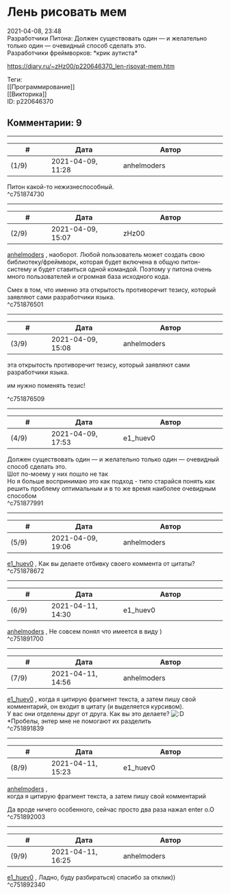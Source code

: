 Лень рисовать мем
=================

  
2021-04-08, 23:48  
 Разработчики Питона: Должен существовать один — и желательно только один — очевидный способ сделать это.   
 Разработчики фреймворков: \*крик аутиста\*   
  
<https://diary.ru/~zHz00/p220646370_len-risovat-mem.htm>  
  
Теги:  
[[Программирование]]  
[[Викторика]]  
ID: p220646370  


Комментарии: 9
--------------

  


---



|         #         |              Дата              |                     Автор                     |           ID           |
| --- | --- | --- | --- |
| (1/9) | 2021-04-09, 11:28 | anhelmoders | c751874730 |

  
 Питон какой-то нежизнеспособный.   
 ^c751874730

---



|         #         |              Дата              |                     Автор                     |           ID           |
| --- | --- | --- | --- |
| (2/9) | 2021-04-09, 15:07 | zHz00 | c751876501 |

  
  [anhelmoders](https://anhelmoders.diary.ru "No plans. Only wonders.")  , наоборот. Любой пользователь может создать свою библиотеку/фреймворк, которая будет включена в общую питон-систему и будет ставиться одной командой. Поэтому у питона очень много пользователей и огромная база исходного кода.   
   
 Смех в том, что именно эта открытость противоречит тезису, который заявляют сами разработчики языка.   
 ^c751876501

---



|         #         |              Дата              |                     Автор                     |           ID           |
| --- | --- | --- | --- |
| (3/9) | 2021-04-09, 15:08 | anhelmoders | c751876509 |

  
  эта открытость противоречит тезису, который заявляют сами разработчики языка.   
   
 им нужно поменять тезис!   
    
 ^c751876509

---



|         #         |              Дата              |                     Автор                     |           ID           |
| --- | --- | --- | --- |
| (4/9) | 2021-04-09, 17:53 | e1\_huev0 | c751877991 |

  
  Должен существовать один — и желательно только один — очевидный способ сделать это.    
 Шот по-моему у них пошло не так   
 Но я больше воспринимаю это как подход - типо старайся понять как решить проблему оптимальным и в то же время наиболее очевидным способом   
 ^c751877991

---



|         #         |              Дата              |                     Автор                     |           ID           |
| --- | --- | --- | --- |
| (5/9) | 2021-04-09, 19:06 | anhelmoders | c751878672 |

  
  [e1\_huev0](https://caeddas.diary.ru "&#916;Д&#947;&#915;&#916;")  , Как вы делаете отбивку своего коммента от цитаты?   
 ^c751878672

---



|         #         |              Дата              |                     Автор                     |           ID           |
| --- | --- | --- | --- |
| (6/9) | 2021-04-11, 14:30 | e1\_huev0 | c751891700 |

  
  [anhelmoders](https://anhelmoders.diary.ru "No plans. Only wonders.")  , Не совсем понял что имеется в виду )   
 ^c751891700

---



|         #         |              Дата              |                     Автор                     |           ID           |
| --- | --- | --- | --- |
| (7/9) | 2021-04-11, 14:56 | anhelmoders | c751891839 |

  
  [e1\_huev0](https://caeddas.diary.ru "&#916;Д&#947;&#915;&#916;")  , когда я цитирую фрагмент текста, а затем пишу свой комментарий, он входит в цитату (и выделяется курсивом).   
 У вас они отделены друг от друга. Как вы это делаете? ![:D](/picture/1131.gif)   
 \*Пробелы, энтер мне не помогают их разделить   
 ^c751891839

---



|         #         |              Дата              |                     Автор                     |           ID           |
| --- | --- | --- | --- |
| (8/9) | 2021-04-11, 15:23 | e1\_huev0 | c751892003 |

  
  [anhelmoders](https://anhelmoders.diary.ru "No plans. Only wonders.")  ,   
  когда я цитирую фрагмент текста, а затем пишу свой комментарий    
   
 Да вроде ничего особенного, сейчас просто два раза нажал enter о.О   
 ^c751892003

---



|         #         |              Дата              |                     Автор                     |           ID           |
| --- | --- | --- | --- |
| (9/9) | 2021-04-11, 16:25 | anhelmoders | c751892340 |

  
  [e1\_huev0](https://caeddas.diary.ru "&#916;Д&#947;&#915;&#916;")  , Ладно, буду разбираться) спасибо за отклик))   
 ^c751892340